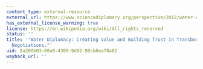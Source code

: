 ```yaml
---
content_type: external-resource
external_url: https://www.sciencediplomacy.org/perspective/2012/water-diplomacy
has_external_license_warning: true
license: https://en.wikipedia.org/wiki/All_rights_reserved
status: ''
title: '"Water Diplomacy: Creating Value and Building Trust in Transboundary Water
  Negotiations."'
uid: 8a200b03-08a0-4309-9d92-98cb0ea78a82
wayback_url: ''
---
```

